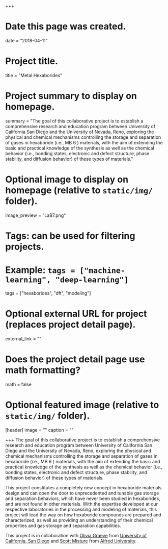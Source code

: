 +++
# Date this page was created.
date = "2018-04-11"

# Project title.
title = "Metal Hexaborides"

# Project summary to display on homepage.
summary = "The goal of this collaborative project is to establish a comprehensive research and education program between University of California San Diego and the University of Nevada, Reno, exploring the physical and chemical mechanisms controlling the storage and separation of gases in hexaboride (i.e., MB 6 ) materials, with the aim of extending the basic and practical knowledge of the synthesis as well as the chemical behavior (i.e., bonding states, electronic and defect structure, phase stability, and diffusion behavior) of these types of materials."

# Optional image to display on homepage (relative to `static/img/` folder).
image_preview = "LaB7.png"

# Tags: can be used for filtering projects.
# Example: `tags = ["machine-learning", "deep-learning"]`
tags = ["hexaborides", "dft", "modeling"]

# Optional external URL for project (replaces project detail page).
external_link = ""

# Does the project detail page use math formatting?
math = false

# Optional featured image (relative to `static/img/` folder).
[header]
image = ""
caption = ""

+++
The goal of this collaborative project is to establish a comprehensive research and education program between University of California San Diego and the University of Nevada, Reno, exploring the physical and chemical mechanisms controlling the storage and separation of gases in hexaboride (i.e., MB 6 ) materials, with the aim of extending the basic and practical knowledge of the synthesis as well as the chemical behavior (i.e., bonding states, electronic and defect structure, phase stability, and diffusion behavior) of these types of materials.

This project constitutes a completely new concept in hexaboride materials design and can open the
door to unprecedented and tunable gas storage and separation behaviors, which have never been
studied in hexaborides, and are not found in other materials. With the expertise developed at our
respective laboratories in the processing and modeling of materials, this project will lead the way on how hexaboride compounds are prepared and characterized, as well as providing an understanding of their chemical properties and gas storage and separation capabilities.


This project is in collaboration with [Olivia Graeve](http://graeve.ucsd.edu/) from [University of California, San Diego](https://ucsd.edu/) and [Scott Misture](http://cact.alfred.edu/scott-t-misture) from [Alfred University](https://www.alfred.edu/).
